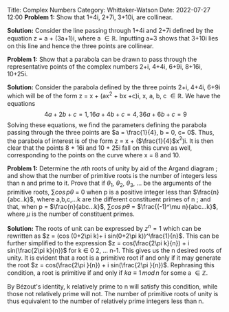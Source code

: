 Title: Complex Numbers
Category: Whittaker-Watson
Date: 2022-07-27 12:00
**Problem 1:**  Show that 1+4i, 2+7i, 3+10i, are collinear.

**Solution:** Consider the line passing through 1+4i and 2+7i defined by the equation z = a + (3a+1)i, where a $\in\mathbb{R}$. Inputting a=3 shows that 3+10i lies on this line and hence the three points are collinear.

**Problem 1:**  Show that a parabola can be drawn to pass through the representative points of the complex numbers 2+i, 4+4i, 6+9i, 8+16i, 10+25i.

**Solution:** Consider the parabola defined by the three points 2+i, 4+4i, 6+9i which will be of the form z = x + (ax$^2$ + bx +c)i, x, a, b, c $\in\mathbb{R}$. We have the equations
$$ 4a+2b+c = 1,
16a + 4b +c = 4,
36a + 6b + c = 9
$$
Solving these equations, we find the parameters defining the parabola passing through the three points are $a = \frac{1}{4}, b = 0, c= 0$. Thus, the parabola of interest is of the form z = x + ($\frac{1}{4}$x$^2$)i. It is then clear that the points 8 + 16i and 10 + 25i fall on this curve as well, corresponding to the points on the curve where x = 8 and 10.

**Problem 1:**  Determine the $n$th roots of unity by aid of the Argand diagram ; and show that the number of primitive roots is the number of integers less than n and prime to it. Prove that if $\theta_1$, $\theta_2$, $\theta_3$, ... be the arguments of the primitive roots, $\sum cos\,p\theta$ = 0 when p is a positive integer less than $\frac{n}{abc..k}$, where a,b,c,...k are the different constituent primes of n ; and that, when p = $\frac{n}{abc...k}$, $\sum cos\,p\theta$ = $\frac{(-1)^\mu n}{abc...k}$, where $\mu$ is the number of constituent primes.

**Solution:**  The roots of unit can be expressed by $z^n = 1$ which can be rewritten as $z = (cos (0+2\pi k)+ i sin(0+2\pi k))^\frac{1}{n}$. This can be further simplified to the expression $z = cos(\frac{2\pi k}{n}) + i sin(\frac{2\pi k}{n})$ for k $\in$ 0 2, ... n-1. This gives us the n desired roots of unity. It is evident that a root is a primitive root if and only if it may generate the root $z = cos(\frac{2\pi }{n}) + i sin(\frac{2\pi }{n})$. Rephrasing this condition, a root is primitive if and only if $ka \equiv 1\,mod\,n$ for some a $\in \mathbb{Z}$. 

By Bézout's identity, k relatively prime to n will satisfy this condition, while those not relatively prime will not. The number of primitive roots of unity is thus equivalent to the number of relatively prime integers less than n. 


